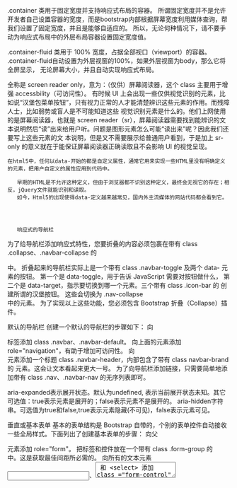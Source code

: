 .container 类用于固定宽度并支持响应式布局的容器。
    所谓固定宽度并不是允许开发者自己设置容器的宽度，而是bootstrap内部根据屏幕宽度利用媒体查询，帮我们设置了固定宽度，并且是能够自适应的。
    所以，无论何种情况下，请不要手动为响应式布局中的外层布局容器设置固定宽度值。



.container-fluid 类用于 100% 宽度，占据全部视口（viewport）的容器。
    .container-fluid自动设置为外层视窗的100%，如果外层视窗为body，那么它将全屏显示，
    无论屏幕大小，并且自动实现响应式布局。

全称是 screen reader only，意为：（仅供）屏幕阅读器，这个 class 主要用于增强 accessbility（可访问性）。
有时候 UI 
上会出现一些仅供视觉识别的元素，比如说“汉堡包菜单按钮”，只有视力正常的人才能清楚辨识这些元素的作用。而残障人士，比如弱势或盲人是不可能知道这些
视觉识别元素是什么的。他们上网使用的是屏幕阅读器，也就是 screen 
reader（sr），屏幕阅读器需要找到能辨识的文本说明然后“读”出来给用户听。问题是图形元素怎么可能“读出来”呢？因此我们还要写上这些元素的文
本说明，但是又不需要展示给普通用户看到，于是加上 sr-only 的意义就在于能保证屏幕阅读器正确读取且不会影响 UI 的视觉呈现。


    在html5中，任何以data-开始的都是自定义属性，通常它用来实现一些HTML里没有明确定义的元素，把用户自定义的属性应用到代码中。

       早期的HTML是不允许这种定义，但由于浏览器都不识别这种定义，最终会无视它的存在；相反，jQuery文件就能识别和读取。
       如今，Html5的出现使得data-定义越来越常见，国内外主流媒体的网站代码都会看到它。




       响应式的导航栏
为了给导航栏添加响应式特性，您要折叠的内容必须包裹在带有 class .collapse、.navbar-collapse 的 <div> 中。
折叠起来的导航栏实际上是一个带有 class .navbar-toggle 及两个 data- 元素的按钮。
第一个是 data-toggle，用于告诉 JavaScript 需要对按钮做什么，
第二个是 data-target，指示要切换到哪一个元素。三个带有 class .icon-bar 的 <span> 创建所谓的汉堡按钮。
这些会切换为 .nav-collapse <div> 中的元素。
为了实现以上这些功能，您必须包含 Bootstrap 折叠（Collapse）插件。




默认的导航栏
创建一个默认的导航栏的步骤如下：
向 <nav> 标签添加 class .navbar、.navbar-default。
向上面的元素添加 role="navigation"，有助于增加可访问性。
向 <div> 元素添加一个标题 class .navbar-header，内部包含了带有 class navbar-brand 的 <a> 元素。这会让文本看起来更大一号。
为了向导航栏添加链接，只需要简单地添加带有 class .nav、.navbar-nav 的无序列表即可。


aria-expanded表示展开状态。默认为undefined, 表示当前展开状态未知。其它可选值：true表示元素是展开的；false表示元素不是展开的。
aria-hidden字符串。可选值为true和false,true表示元素隐藏(不可见)，false表示元素可见。

垂直或基本表单
基本的表单结构是 Bootstrap 自带的，个别的表单控件自动接收一些全局样式。下面列出了创建基本表单的步骤：
向父 <form> 元素添加 role="form"。
把标签和控件放在一个带有 class .form-group 的 <div> 中。这是获取最佳间距所必需的。
向所有的文本元素 <input>、<textarea> 和 <select> 添加 class ="form-control" 。
 git pull --rebase originBootCSS master
